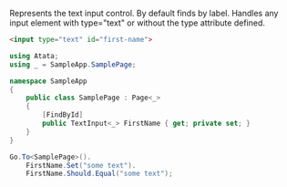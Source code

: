 Represents the text input control. By default finds by label. Handles any input element with type="text" or without the type attribute defined.

```html
<input type="text" id="first-name">
```
```cs
using Atata;
using _ = SampleApp.SamplePage;

namespace SampleApp
{
    public class SamplePage : Page<_>
    {
        [FindById]
        public TextInput<_> FirstName { get; private set; }
    }
}
```
```cs
Go.To<SamplePage>().
    FirstName.Set("some text").
    FirstName.Should.Equal("some text");
```